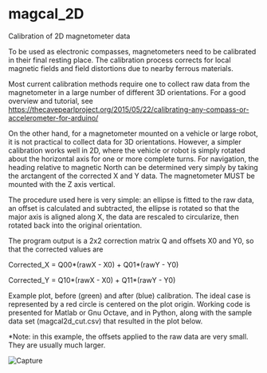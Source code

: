 # magcal_2D

Calibration of 2D magnetometer data

To be used as electronic compasses, magnetometers need to be calibrated in their final resting place. The calibration process corrects for local magnetic fields and field distortions due to nearby ferrous materials. 

Most current calibration methods require one to collect raw data from the magnetometer in a large number of different 3D orientations. For a good overview and tutorial, see https://thecavepearlproject.org/2015/05/22/calibrating-any-compass-or-accelerometer-for-arduino/

On the other hand, for a magnetometer mounted on a vehicle or large robot, it is not practical to collect data for 3D orientations. However, a simpler calibration works well in 2D, where the vehicle or robot is simply rotated about the horizontal axis for one or more complete turns. For navigation, the heading relative to magnetic North can be determined very simply by taking the arctangent of the corrected X and Y data. The magnetometer MUST be mounted with the Z axis vertical. 

The procedure used here is very simple: an ellipse is fitted to the raw data, an offset is calculated and subtracted, the ellipse is rotated so that the major axis is aligned along X, the data are rescaled to circularize, then rotated back into the original orientation.

The program output is a 2x2 correction matrix Q and offsets X0 and Y0, so that the corrected values are

Corrected_X = Q00*(rawX - X0) + Q01*(rawY - Y0)

Corrected_Y = Q10*(rawX - X0) + Q11*(rawY - Y0)

Example plot, before (green) and after (blue) calibration. The ideal case is represented by a red circle is centered on the plot origin. Working code is presented for Matlab or Gnu Octave, and in Python, along with the sample data set (magcal2d_cut.csv) that resulted in the plot below.

*Note: in this example, the offsets applied to the raw data are very small. They are usually much larger.

![Capture](https://github.com/user-attachments/assets/605aeee7-60a4-4b0b-855c-d8e23f04e2c1)

